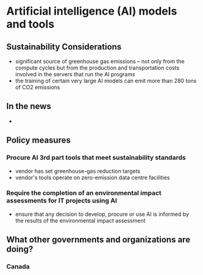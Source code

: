 # Artificial intelligence (AI) models and tools
## Sustainability Considerations
- significant source of greenhouse gas emissions – not only from the compute cycles but from the production and transportation costs involved in the servers that run the AI programs
- the training of certain very large AI models can emit more than 280 tons of CO2 emissions

## In the news
- 

## Policy measures

### Procure AI 3rd part tools that meet sustainability standards
- vendor has set greenhouse-gas reduction targets
- vendor's tools operate on zero-emission data centre facilities

  

### Require the completion of an environmental impact assessments for IT projects using AI
- ensure that any decision to develop, procure or use AI is informed by the results of the environmental impact assessment



## What other governments and organizations are doing?
### Canada




